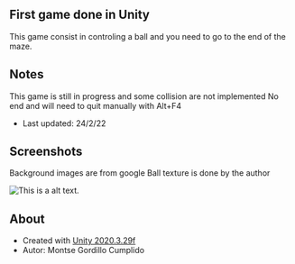 ## First game done in Unity

This game consist in controling a ball and you need to go to the end of the maze.

## Notes
This game is still in progress and some collision are not implemented
No end and will need to quit manually with Alt+F4

- Last updated: 24/2/22

## Screenshots
Background images are from google
Ball texture is done by the author

![This is a alt text.](https://i.imgur.com/7SRAnIb.png)

## About
- Created with [Unity 2020.3.29f](https://unity.com/es)
- Autor: Montse Gordillo Cumplido
